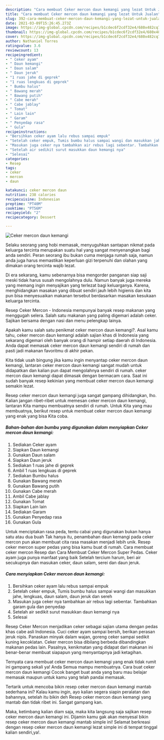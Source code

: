 ```yaml
---
description: "Cara membuat Ceker mercon daun kemangi yang lezat Untuk Jualan"
title: "Cara membuat Ceker mercon daun kemangi yang lezat Untuk Jualan"
slug: 392-cara-membuat-ceker-mercon-daun-kemangi-yang-lezat-untuk-jualan
date: 2021-03-09T15:26:45.273Z
image: https://img-global.cpcdn.com/recipes/b1cdec6f2cdf32e4/680x482cq70/ceker-mercon-daun-kemangi-foto-resep-utama.jpg
thumbnail: https://img-global.cpcdn.com/recipes/b1cdec6f2cdf32e4/680x482cq70/ceker-mercon-daun-kemangi-foto-resep-utama.jpg
cover: https://img-global.cpcdn.com/recipes/b1cdec6f2cdf32e4/680x482cq70/ceker-mercon-daun-kemangi-foto-resep-utama.jpg
author: Nathaniel Torres
ratingvalue: 3.6
reviewcount: 13
recipeingredient:
- " Ceker ayam"
- " Daun kemangi"
- " Daun salam"
- " Daun jeruk"
- "1 ruas jahe di geprek"
- "1 ruas lengkuas di geprek"
- " Bumbu halus"
- " Bawang merah"
- " Bawang putih"
- " Cabe merah"
- " Cabe jablay"
- " Tomat"
- " Lain lain"
- " Garam"
- " Penyedap rasa"
- " Gula"
recipeinstructions:
- "Bersihkan ceker ayam lalu rebus sampai empuk"
- "Setelah ceker empuk, Tumis bumbu halus sampai wangi dan masukkan jahe, lengkuas, daun salam, daun jeruk dan sereh"
- "Masukan juga ceker nya tambahkan air rebus lagi sebentar. Tambahkan garam gula dan penyedap"
- "Setelah air sedikit surut masukkan daun kemangi nya"
- "Selesai"
categories:
- Resep
tags:
- ceker
- mercon
- daun

katakunci: ceker mercon daun 
nutrition: 238 calories
recipecuisine: Indonesian
preptime: "PT40M"
cooktime: "PT56M"
recipeyield: "2"
recipecategory: Dessert

---
```



![Ceker mercon daun kemangi](https://img-global.cpcdn.com/recipes/b1cdec6f2cdf32e4/680x482cq70/ceker-mercon-daun-kemangi-foto-resep-utama.jpg)

Selaku seorang yang hobi memasak, menyuguhkan santapan nikmat pada keluarga tercinta merupakan suatu hal yang sangat menyenangkan bagi anda sendiri. Peran seorang ibu bukan cuma menjaga rumah saja, namun anda juga harus memastikan keperluan gizi terpenuhi dan olahan yang dimakan orang tercinta wajib lezat.

Di era  sekarang, kamu sebenarnya bisa mengorder panganan siap saji meski tidak harus susah mengolahnya dulu. Namun banyak juga mereka yang memang ingin menyajikan yang terlezat bagi keluarganya. Karena, menghidangkan masakan yang dibuat sendiri jauh lebih higienis dan kita pun bisa menyesuaikan makanan tersebut berdasarkan masakan kesukaan keluarga tercinta. 

Resep Ceker Mercon - Indonesia mempunyai banyak resep makanan yang menggugah selera. Salah satu makanan yang paling digemari adalah ceker. Sajikan bersama dengan nasi dan menu pelengkap lainya.

Apakah kamu salah satu penikmat ceker mercon daun kemangi?. Asal kamu tahu, ceker mercon daun kemangi adalah sajian khas di Indonesia yang sekarang digemari oleh banyak orang di hampir setiap daerah di Indonesia. Anda dapat memasak ceker mercon daun kemangi sendiri di rumah dan pasti jadi makanan favoritmu di akhir pekan.

Kita tidak usah bingung jika kamu ingin menyantap ceker mercon daun kemangi, lantaran ceker mercon daun kemangi sangat mudah untuk didapatkan dan kalian pun dapat mengolahnya sendiri di rumah. ceker mercon daun kemangi dapat dimasak dengan bermacam cara. Saat ini sudah banyak resep kekinian yang membuat ceker mercon daun kemangi semakin lezat.

Resep ceker mercon daun kemangi juga sangat gampang dihidangkan, lho. Kalian jangan ribet-ribet untuk memesan ceker mercon daun kemangi, lantaran Kita mampu membuatnya sendiri di rumah. Untuk Kita yang mau membuatnya, berikut resep untuk membuat ceker mercon daun kemangi yang enak yang bisa Kita coba.

<!--inarticleads1-->

##### Bahan-bahan dan bumbu yang digunakan dalam menyiapkan Ceker mercon daun kemangi:

1. Sediakan  Ceker ayam
1. Siapkan  Daun kemangi
1. Gunakan  Daun salam
1. Siapkan  Daun jeruk
1. Sediakan 1 ruas jahe di geprek
1. Ambil 1 ruas lengkuas di geprek
1. Sediakan  Bumbu halus
1. Gunakan  Bawang merah
1. Gunakan  Bawang putih
1. Gunakan  Cabe merah
1. Ambil  Cabe jablay
1. Gunakan  Tomat
1. Siapkan  Lain lain
1. Sediakan  Garam
1. Gunakan  Penyedap rasa
1. Gunakan  Gula


Untuk menciptakan rasa peda, tentu cabai yang digunakan bukan hanya satu atau dua buah Tak hanya itu, penambahan daun kemangi pada ceker mercon pun akan membuat cita rasa masakan menjadi lebih unik. Resep ceker mercon super pedas yang bisa kamu buat di rumah. Cara membuat ceker mercon Resep dan Cara Membuat Ceker Mercon Super Pedas. Ceker ayam juga punya manfaat yang baik Setelah tercium harum, beri air secukupnya dan masukan ceker, daun salam, serei dan daun jeruk. 

<!--inarticleads2-->

##### Cara menyiapkan Ceker mercon daun kemangi:

1. Bersihkan ceker ayam lalu rebus sampai empuk
1. Setelah ceker empuk, Tumis bumbu halus sampai wangi dan masukkan jahe, lengkuas, daun salam, daun jeruk dan sereh
1. Masukan juga ceker nya tambahkan air rebus lagi sebentar. Tambahkan garam gula dan penyedap
1. Setelah air sedikit surut masukkan daun kemangi nya
1. Selesai


Resep Ceker Mercon menjadikan ceker sebagai sajian utama dengan pedas khas cabe asli Indonesia. Cuci ceker ayam sampai bersih, berikan perasan jeruk nipis. Panaskan minyak dalam wajan, goreng ceker sampai sedikit kuning kecoklatan. Ceker mercon bisa dibilang berbeda dibandingkan makanan pedas lain. Pasalnya, kenikmatan yang didapat dari makanan ini benar-benar membuat siapapun yang menyantapnya jadi ketagihan. 

Ternyata cara membuat ceker mercon daun kemangi yang enak tidak rumit ini gampang sekali ya! Anda Semua mampu membuatnya. Cara buat ceker mercon daun kemangi Cocok banget buat anda yang baru mau belajar memasak maupun untuk kamu yang telah pandai memasak.

Tertarik untuk mencoba bikin resep ceker mercon daun kemangi mantab sederhana ini? Kalau kamu ingin, ayo kalian segera siapin peralatan dan bahannya, setelah itu bikin deh Resep ceker mercon daun kemangi yang mantab dan tidak ribet ini. Sangat gampang kan. 

Maka, ketimbang kalian diam saja, maka kita langsung saja sajikan resep ceker mercon daun kemangi ini. Dijamin kamu gak akan menyesal bikin resep ceker mercon daun kemangi mantab simple ini! Selamat berkreasi dengan resep ceker mercon daun kemangi lezat simple ini di tempat tinggal kalian sendiri,ya!.

